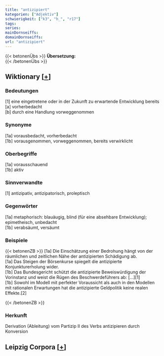 ```yaml
---
title: "antizipiert"
kategorien: ["Adjektiv"]
schwierigkeit: ["k3", "h_", "r17"]
tags:
series:
mainDornseiffs:
domainDornseiffs:
url: "antizipiert"
---
```


{{< betonenÜbs >}}
**Übersetzung:**  
{{< /betonenÜbs >}}

## Wiktionary [[+](https://de.wiktionary.org/wiki/antizipiert)]

### Bedeutungen
[1] eine eingetretene oder in der Zukunft zu erwartende Entwicklung bereits  
[a] vorherbedacht  
[b] durch eine Handlung vorweggenommen  

### Synonyme
[1a] vorausbedacht, vorherbedacht  
[1b] vorausgenommen, vorweggenommen, bereits verwirklicht  

### Oberbegriffe
[1a] vorausschauend  
[1b] aktiv  

### Sinnverwandte
[1] antizipativ, antizipatorisch, proleptisch  

### Gegenwörter
[1a] metaphorisch: blauäugig, blind (für eine absehbare Entwicklung); epimetheisch, unbedacht  
[1b] verabsäumt, versäumt  

### Beispiele
{{< betonenZB >}}
[1a] Die Einschätzung einer Bedrohung hängt von der räumlichen und zeitlichen Nähe der antizipierten Schädigung ab.  
[1a] Das Steigen der Börsenkurse spiegelt die antizipierte Konjunkturerholung wider.  
[1b] Das Bundesgericht schützt die antizipierte Beweiswürdigung der Vorinstanz und weist die Rügen des Beschwerdeführers ab: […][1]  
[1b] Sowohl im Modell mit perfekter Voraussicht als auch in den Modellen mit rationalen Erwartungen hat die antizipierte Geldpolitik keine realen Effekte.[2]  

{{< /betonenZB >}}
### Herkunft
Derivation (Ableitung) vom Partizip II des Verbs antizipieren durch Konversion  


## Leipzig Corpora [[+](https://corpora.uni-leipzig.de/en/res?word=antizipiert&corpusId=deu_newscrawl-public_2018)]

